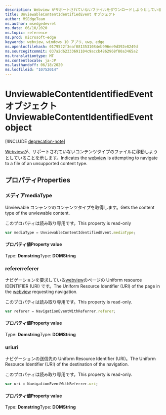 ```yaml
---
description: Webview がサポートされていないファイルをダウンロードしようとしていることを示します。
title: UnviewableContentIdentifiedEvent オブジェクト
author: MSEdgeTeam
ms.author: msedgedevrel
ms.date: 06/10/2020
ms.topic: reference
ms.prod: microsoft-edge
keywords: webview、windows 10 アプリ、uwp、edge
ms.openlocfilehash: 0179522f3eaf0813531084eb996ee9d392e8249d
ms.sourcegitcommit: 037a2d62333691104c9accb4862968f80a3465a2
ms.translationtype: MT
ms.contentlocale: ja-JP
ms.lasthandoff: 06/18/2020
ms.locfileid: "10752014"
---
```

# <span data-ttu-id="78397-104">UnviewableContentIdentifiedEvent オブジェクト</span><span class="sxs-lookup"><span data-stu-id="78397-104">UnviewableContentIdentifiedEvent object</span></span>  

[!INCLUDE [deprecation-note](../includes/deprecation-note.md)]  

<span data-ttu-id="78397-105">[Webview](../webview.md)が、サポートされていないコンテンツタイプのファイルに移動しようとしていることを示します。</span><span class="sxs-lookup"><span data-stu-id="78397-105">Indicates the [webview](../webview.md) is attempting to navigate to a file of an unsupported content type.</span></span>  

## <span data-ttu-id="78397-106">プロパティ</span><span class="sxs-lookup"><span data-stu-id="78397-106">Properties</span></span>  

### <span data-ttu-id="78397-107">メディア</span><span class="sxs-lookup"><span data-stu-id="78397-107">mediaType</span></span>  

<span data-ttu-id="78397-108">Unviewable コンテンツのコンテンツタイプを取得します。</span><span class="sxs-lookup"><span data-stu-id="78397-108">Gets the content type of the unviewable content.</span></span>  

<span data-ttu-id="78397-109">このプロパティは読み取り専用です。</span><span class="sxs-lookup"><span data-stu-id="78397-109">This property is read-only</span></span>  

```javascript
var mediaType = UnviewableContentIdentifiedEvent.mediaType;
```  

#### <span data-ttu-id="78397-110">プロパティ値</span><span class="sxs-lookup"><span data-stu-id="78397-110">Property value</span></span>  

<span data-ttu-id="78397-111">Type: **Domstring**</span><span class="sxs-lookup"><span data-stu-id="78397-111">Type: **DOMString**</span></span>  

### <span data-ttu-id="78397-112">referer</span><span class="sxs-lookup"><span data-stu-id="78397-112">referer</span></span>  

<span data-ttu-id="78397-113">ナビゲーションを要求している[webview](../webview.md)のページの Uniform resource IDENTIFIER (URI) です。</span><span class="sxs-lookup"><span data-stu-id="78397-113">The Uniform Resource Identifier (URI) of the page in the [webview](../webview.md) requesting navigation.</span></span>  

<span data-ttu-id="78397-114">このプロパティは読み取り専用です。</span><span class="sxs-lookup"><span data-stu-id="78397-114">This property is read-only.</span></span>  

```javascript
var referer = NavigationEventWithReferrer.referer;
```  

#### <span data-ttu-id="78397-115">プロパティ値</span><span class="sxs-lookup"><span data-stu-id="78397-115">Property value</span></span>  

<span data-ttu-id="78397-116">Type: **Domstring**</span><span class="sxs-lookup"><span data-stu-id="78397-116">Type: **DOMString**</span></span>  

### <span data-ttu-id="78397-117">uri</span><span class="sxs-lookup"><span data-stu-id="78397-117">uri</span></span>  

<span data-ttu-id="78397-118">ナビゲーションの送信先の Uniform Resource Identifier (URI)。</span><span class="sxs-lookup"><span data-stu-id="78397-118">The Uniform Resource Identifier (URI) of the destination of the navigation.</span></span>  

<span data-ttu-id="78397-119">このプロパティは読み取り専用です。</span><span class="sxs-lookup"><span data-stu-id="78397-119">This property is read-only.</span></span>  

```javascript
var uri = NavigationEventWithReferrer.uri;
```  

#### <span data-ttu-id="78397-120">プロパティ値</span><span class="sxs-lookup"><span data-stu-id="78397-120">Property value</span></span>  

<span data-ttu-id="78397-121">Type: **Domstring**</span><span class="sxs-lookup"><span data-stu-id="78397-121">Type: **DOMString**</span></span>  
